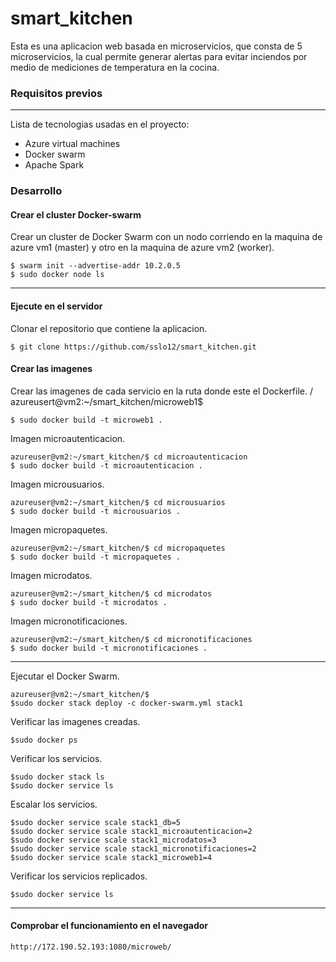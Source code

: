 # smart_kitchen

Esta es una aplicacion web basada en microservicios, que consta de 5 microservicios, la cual permite generar alertas para evitar inciendos por medio de mediciones de temperatura en la cocina.

### Requisitos previos
***
Lista de tecnologias usadas en el proyecto:
* Azure virtual machines
* Docker swarm
* Apache Spark

### Desarrollo
#### Crear el cluster Docker-swarm
Crear un cluster de Docker Swarm con un nodo corriendo en la maquina de azure vm1 (master) y otro en la maquina de azure vm2 (worker). 
```
$ swarm init --advertise-addr 10.2.0.5
$ sudo docker node ls
```
***
#### Ejecute en el servidor
Clonar el repositorio que contiene la aplicacion. 
```
$ git clone https://github.com/sslo12/smart_kitchen.git
```
#### Crear las imagenes 
Crear las imagenes de cada servicio en la ruta donde este el Dockerfile.
/
azureusert@vm2:~/smart_kitchen/microweb1$
```
$ sudo docker build -t microweb1 .
```
Imagen microautenticacion. 
```
azureuser@vm2:~/smart_kitchen/$ cd microautenticacion
$ sudo docker build -t microautenticacion .
```
Imagen microusuarios. 
```
azureuser@vm2:~/smart_kitchen/$ cd microusuarios
$ sudo docker build -t microusuarios .
```
Imagen micropaquetes. 
```
azureuser@vm2:~/smart_kitchen/$ cd micropaquetes
$ sudo docker build -t micropaquetes .
```
Imagen microdatos. 
```
azureuser@vm2:~/smart_kitchen/$ cd microdatos
$ sudo docker build -t microdatos .
```
Imagen micronotificaciones. 
```
azureuser@vm2:~/smart_kitchen/$ cd micronotificaciones
$ sudo docker build -t micronotificaciones .
```
***
Ejecutar el Docker Swarm. 
```
azureuser@vm2:~/smart_kitchen/$
$sudo docker stack deploy -c docker-swarm.yml stack1
```
Verificar las imagenes creadas. 
```
$sudo docker ps
```
Verificar los servicios. 
```
$sudo docker stack ls
$sudo docker service ls
```
Escalar los servicios. 
```
$sudo docker service scale stack1_db=5
$sudo docker service scale stack1_microautenticacion=2
$sudo docker service scale stack1_microdatos=3
$sudo docker service scale stack1_micronotificaciones=2
$sudo docker service scale stack1_microweb1=4
```
Verificar los servicios replicados. 
```
$sudo docker service ls
```
***
#### Comprobar el funcionamiento en el navegador

```
http://172.190.52.193:1080/microweb/
```

